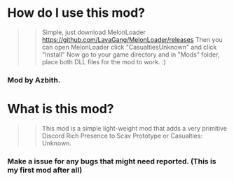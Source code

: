 # How do I use this mod?

>> Simple, just download MelonLoader https://github.com/LavaGang/MelonLoader/releases
>> Then you can open MelonLoader click "CasualtiesUnknown" and click "Install"
>> Now go to your game directory and in "Mods" folder, place both DLL files for the mod to work. :)
### Mod by Azbith.

# What is this mod?

>> This mod is a simple light-weight mod that adds a very primitive Discord Rich Presence to Scav Prototype or Casualties: Unknown.

### Make a issue for any bugs that might need reported. (This is my first mod after all)
